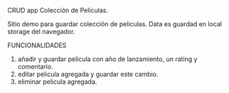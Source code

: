 CRUD app Colección de Peliculas.

Sitio demo para guardar colección de peliculas. Data es guardad en local storage del navegador. 

FUNCIONALIDADES
1. añadir y guardar pelicula con año de lanzamiento, un rating  y comentario.
2. editar pelicula agregada y guardar este cambio. 
3. eliminar pelicula agregada.
